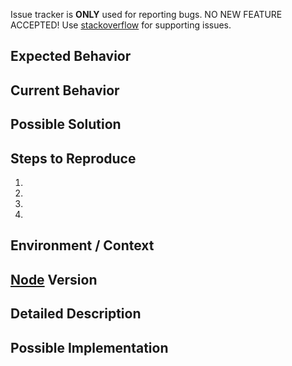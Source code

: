 Issue tracker is **ONLY** used for reporting bugs. NO NEW FEATURE ACCEPTED! Use [stackoverflow](https://stackoverflow.com/tags/aeternity) for supporting issues.

<!--- Provide a general summary of the issue in the Title above -->

## Expected Behavior
<!--- Tell us what should happen -->

## Current Behavior
<!--- Tell us what happens instead of the expected behavior -->

## Possible Solution
<!--- Not obligatory, but suggest a fix/reason for the bug, -->

## Steps to Reproduce
<!--- Provide a link to a live example, or an unambiguous set of steps to -->
<!--- reproduce this bug. Include code to reproduce, if relevant -->
1.
2.
3.
4.

## Environment / Context
<!--- Client Side? Server Side? -->
<!--- How has this issue affected you? What are you trying to accomplish? -->
<!--- Providing context helps us come up with a solution that is most useful in the real world -->

<!--- Provide a general summary of the issue in the Title above -->

## [Node](https://github.com/aeternity/epoch/releases) Version

## Detailed Description
<!--- Provide a detailed description of the change or addition you are proposing -->

## Possible Implementation
<!--- Not obligatory, but suggest an idea for implementing addition or change -->
